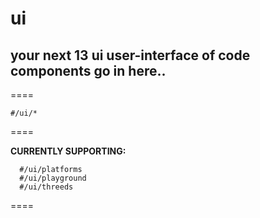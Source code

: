 # ui

## your next 13 ui user-interface of code components go in here..

====

`#/ui/*`

====

**CURRENTLY SUPPORTING:**

```
  #/ui/platforms
  #/ui/playground
  #/ui/threeds

```

====
